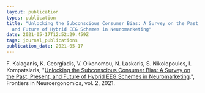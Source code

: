 ```yaml
---
layout: publication
types: publication
title: "Unlocking the Subconscious Consumer Bias: A Survey on the Past, Present,
  and Future of Hybrid EEG Schemes in Neuromarketing"
date: 2021-05-17T12:52:29.459Z
tags: journal_publications
publication_date: 2021-05-17
---
```

F. Kalaganis, K. Georgiadis, V. Oikonomou, N. Laskaris, S. Nikolopoulos, I. Kompatsiaris, "[Unlocking the Subconscious Consumer Bias: A Survey on the Past, Present, and Future of Hybrid EEG Schemes in Neuromarketing](https://www.frontiersin.org/journals/neuroergonomics/articles/10.3389/fnrgo.2021.672982/full).", Frontiers in Neuroergonomics, vol. 2, 2021.